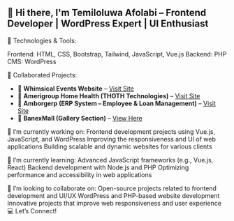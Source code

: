 ## 👋 Hi there, I'm Temiloluwa Afolabi – Frontend Developer | WordPress Expert | UI Enthusiast

🚀 Technologies & Tools:

Frontend: HTML, CSS, Bootstrap, Tailwind, JavaScript, Vue.js
Backend: PHP
CMS: WordPress

<p>💼 Collaborated Projects:</p>
<ul>
    <li>📌 <strong>Whimsical Events Website</strong> – <a href="https://whimsicalevents.ng/">Visit Site</a></li>
    <li>📌 <strong>Amerigroup Home Health (THOTH Technologies)</strong> – <a href="https://amerigrouphomehealthagencyllc.com/" target="_blank">Visit Site</a></li>
    <li>📌 <strong>Amborgerp (ERP System – Employee & Loan Management)</strong> – <a href="https://www.amborgerp.com/login" target="_blank">Visit Site</a></li>
    <li>📌 <strong>BanexMall (Gallery Section)</strong> – <a href="https://banexmall.com/gallery/" target="_blank">View Here</a></li>
</ul>

🔭 I’m currently working on:
Frontend development projects using Vue.js, JavaScript, and WordPress
Improving the responsiveness and UI of web applications
Building scalable and dynamic websites for various clients

🌱 I’m currently learning:
Advanced JavaScript frameworks (e.g., Vue.js, React)
Backend development with Node.js and PHP
Optimizing performance and accessibility in web applications

👯 I’m looking to collaborate on:
Open-source projects related to frontend development and UI/UX
WordPress and PHP-based website development
Innovative projects that improve web responsiveness and user experience
💻 Let’s Connect!


<!--
**Temmy6710/Temmy6710** is a ✨ _special_ ✨ repository because its `README.md` (this file) appears on your GitHub profile.

Here are some ideas to get you started:

- 🔭 I’m currently working on ...
- 🌱 I’m currently learning ...
- 👯 I’m looking to collaborate on ...
- 🤔 I’m looking for help with ...
- 💬 Ask me about ...
- 📫 How to reach me: ...
- 😄 Pronouns: ...
- ⚡ Fun fact: ...
-->
